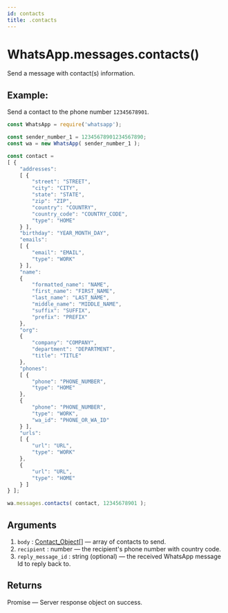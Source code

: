 ```yaml
---
id: contacts
title: .contacts
---
```


# WhatsApp.messages.contacts()
Send a message with contact(s) information.

## Example:
Send a contact to the phone number `12345678901`.
```js
const WhatsApp = require('whatsapp');

const sender_number_1 = 12345678901234567890;
const wa = new WhatsApp( sender_number_1 );

const contact =
[ {
    "addresses":
    [ {
        "street": "STREET",
        "city": "CITY",
        "state": "STATE",
        "zip": "ZIP",
        "country": "COUNTRY",
        "country_code": "COUNTRY_CODE",
        "type": "HOME"
    } ],
    "birthday": "YEAR_MONTH_DAY",
    "emails":
    [ {
        "email": "EMAIL",
        "type": "WORK"
    } ],
    "name":
    {
        "formatted_name": "NAME",
        "first_name": "FIRST_NAME",
        "last_name": "LAST_NAME",
        "middle_name": "MIDDLE_NAME",
        "suffix": "SUFFIX",
        "prefix": "PREFIX"
    },
    "org":
    {
        "company": "COMPANY",
        "department": "DEPARTMENT",
        "title": "TITLE"
    },
    "phones":
    [ {
        "phone": "PHONE_NUMBER",
        "type": "HOME"
    },
    {
        "phone": "PHONE_NUMBER",
        "type": "WORK",
        "wa_id": "PHONE_OR_WA_ID"
    } ],
    "urls":
    [ {
        "url": "URL",
        "type": "WORK"
    },
    {
        "url": "URL",
        "type": "HOME"
    } ]
} ];

wa.messages.contacts( contact, 12345678901 );
```

## Arguments
1. `body` : [Contact_Object](../types/contact_object)[] — array of contacts to send.
2. `recipient` : number — the recipient's phone number with country code.
3. `reply_message_id` : string (optional) — the received WhatsApp message Id to reply back to.

## Returns
Promise — Server response object on success.
